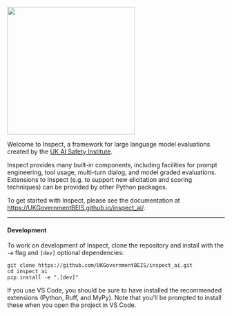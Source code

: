 [<img width="295" src="https://ukgovernmentbeis.github.io/inspect_ai/images/aisi-logo.png" />](https://www.gov.uk/government/organisations/ai-safety-institute)

Welcome to Inspect, a framework for large language model evaluations created by the [UK AI Safety Institute](https://www.gov.uk/government/organisations/ai-safety-institute).

Inspect provides many built-in components, including facilities for prompt engineering, tool usage, multi-turn dialog, and model graded evaluations. Extensions to Inspect (e.g. to support new elicitation and scoring techniques) can be provided by other Python packages.

To get started with Inspect, please see the documentation at <https://UKGovernmentBEIS.github.io/inspect_ai/>.

***

#### Development

To work on development of Inspect, clone the repository and install with the `-e` flag and `[dev]` optional dependencies:

```shell
git clone https://github.com/UKGovernmentBEIS/inspect_ai.git
cd inspect_ai
pip install -e ".[dev]"
```

If you use VS Code, you should be sure to have installed the recommended extensions (Python, Ruff, and MyPy). Note that you'll be prompted to install these when you open the project in VS Code.
